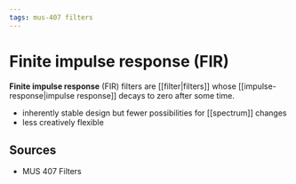 ```yaml
---
tags: mus-407 filters
---
```


# Finite impulse response (FIR)

**Finite impulse response** (FIR) filters are [[filter|filters]] whose [[impulse-response|impulse response]] decays to zero after some time.

- inherently stable design but fewer possibilities for [[spectrum]] changes
- less creatively flexible

## Sources

- MUS 407 Filters
